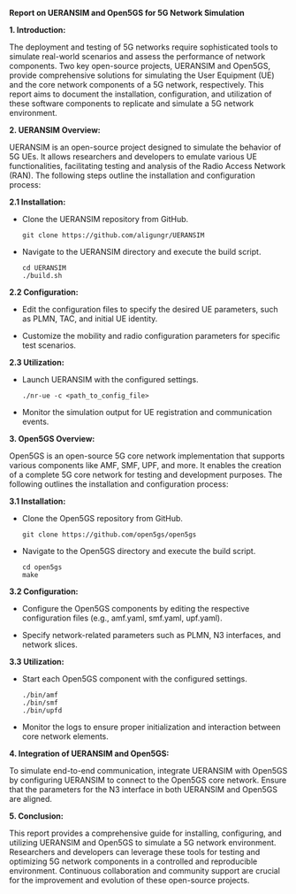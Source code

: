 **Report on UERANSIM and Open5GS for 5G Network Simulation**

**1. Introduction:**

The deployment and testing of 5G networks require sophisticated tools to simulate real-world scenarios and assess the performance of network components. Two key open-source projects, UERANSIM and Open5GS, provide comprehensive solutions for simulating the User Equipment (UE) and the core network components of a 5G network, respectively. This report aims to document the installation, configuration, and utilization of these software components to replicate and simulate a 5G network environment.

**2. UERANSIM Overview:**

UERANSIM is an open-source project designed to simulate the behavior of 5G UEs. It allows researchers and developers to emulate various UE functionalities, facilitating testing and analysis of the Radio Access Network (RAN). The following steps outline the installation and configuration process:

**2.1 Installation:**

- Clone the UERANSIM repository from GitHub.
  ```
  git clone https://github.com/aligungr/UERANSIM
  ```

- Navigate to the UERANSIM directory and execute the build script.
  ```
  cd UERANSIM
  ./build.sh
  ```

**2.2 Configuration:**

- Edit the configuration files to specify the desired UE parameters, such as PLMN, TAC, and initial UE identity.

- Customize the mobility and radio configuration parameters for specific test scenarios.

**2.3 Utilization:**

- Launch UERANSIM with the configured settings.
  ```
  ./nr-ue -c <path_to_config_file>
  ```

- Monitor the simulation output for UE registration and communication events.

**3. Open5GS Overview:**

Open5GS is an open-source 5G core network implementation that supports various components like AMF, SMF, UPF, and more. It enables the creation of a complete 5G core network for testing and development purposes. The following outlines the installation and configuration process:

**3.1 Installation:**

- Clone the Open5GS repository from GitHub.
  ```
  git clone https://github.com/open5gs/open5gs
  ```

- Navigate to the Open5GS directory and execute the build script.
  ```
  cd open5gs
  make
  ```

**3.2 Configuration:**

- Configure the Open5GS components by editing the respective configuration files (e.g., amf.yaml, smf.yaml, upf.yaml).

- Specify network-related parameters such as PLMN, N3 interfaces, and network slices.

**3.3 Utilization:**

- Start each Open5GS component with the configured settings.
  ```
  ./bin/amf
  ./bin/smf
  ./bin/upfd
  ```

- Monitor the logs to ensure proper initialization and interaction between core network elements.

**4. Integration of UERANSIM and Open5GS:**

To simulate end-to-end communication, integrate UERANSIM with Open5GS by configuring UERANSIM to connect to the Open5GS core network. Ensure that the parameters for the N3 interface in both UERANSIM and Open5GS are aligned.

**5. Conclusion:**

This report provides a comprehensive guide for installing, configuring, and utilizing UERANSIM and Open5GS to simulate a 5G network environment. Researchers and developers can leverage these tools for testing and optimizing 5G network components in a controlled and reproducible environment. Continuous collaboration and community support are crucial for the improvement and evolution of these open-source projects.